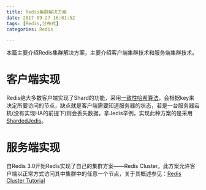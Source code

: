 ```yaml
---
title: Redis集群解决方案
date: 2017-09-27 16:01:52
tags: [Redis,分布式]
categories: Redis

---
```

本篇主要介绍Redis集群解决方案，主要介绍客户端集群技术和服务端集群技术。

<!--more-->

# 客户端实现
Redis绝大多数客户端实现了Shard的功能，采用[一致性哈希算法](http://blog.csdn.net/cywosp/article/details/23397179)，会根据key来决定所要访问的节点，缺点就是客户端需要知道服务器的状态，若是一台服务器宕机(没有实现HA的前提下)则会丢失数据，拿Jedis举例，实现此种方案的是采用[ShardedJedis](www.cnblogs.com/vhua/p/redis_1.html)。

# 服务端实现
自Redis 3.0开始Redis实现了自己的集群方案——Redis Cluster。此方案允许客户端以正常方式访问其中集群中的任意一个节点，关于其概述参见：[Redis Cluster Tutorial](https://redis.io/topics/cluster-tutorial)